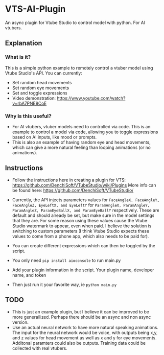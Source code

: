 # VTS-AI-Plugin
 An async plugin for Vtube Studio to control model with python. For AI vtubers.
 
## Explanation
### What is it?
This is a simple python example to remotely control a vtuber model using Vtube Studio's API. You can currently:
* Set random head movements
* Set random eye movements
* Set and toggle expressions
* Video demonstration: https://www.youtube.com/watch?v=rbA7PNE8CoE

### Why is this useful? 
* For AI vtubers, vtuber models need to controlled via code. This is an example to control a model via code, allowing you to toggle expressions based on AI inputs, like mood or prompts. 
* This is also an example of having random eye and head movements, which can give a more natural feeling than looping animations (or no animations). 

## Instructions
* Follow the instructions here in creating a plugin for VTS: https://github.com/DenchiSoft/VTubeStudio/wiki/Plugins
More info can be found here: https://github.com/DenchiSoft/VTubeStudio/

* Currently, the API injects parameters values for ```FaceAngleX, FaceAngleY, FaceAngleZ, EyeLeftX, and EyeLeftY``` for ```ParamAngleX, ParamAngleY, ParamAngleZ, ParamEyeBallX, and ParamEyeBallY``` respectively. These are default and should already be set, but make sure in the model settings that they are. For some reason using these values cause the Vtube Studio watermark to appear, even when paid. I believe the solution is switching to custom parameters (I think Vtube Studio expects these values to come from a phone app, which also needs to be paid for).
* You can create different expressions which can then be toggled by the script.
* You only need ```pip install aioconsole``` to run main.py
* Add your plugin information in the script. Your plugin name, developer name, and token
* Then just run it your favorite way, ie ```python main.py```

## TODO
* This is just an example plugin, but I believe it can be improved to be more generailized. Perhaps there should be an async and non async version.
* Use an actual neural network to have more natural speaking animations. The input for the neural network would be voice, with outputs being x,y, and z values for head movement as well as x and y for eye movements. Additonal paramters could also be outputs. Training data could be collected with real vtubers.




